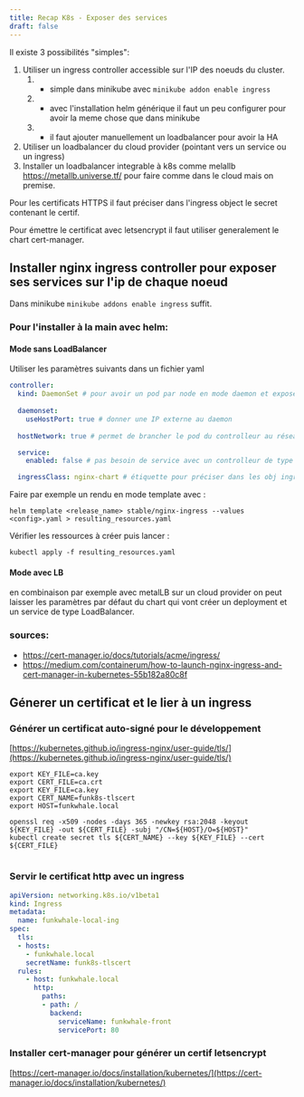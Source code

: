 ```yaml
---
title: Recap K8s - Exposer des services
draft: false
---
```



Il existe 3 possibilités "simples":

1. Utiliser un ingress controller accessible sur l'IP des noeuds du cluster.
   1. + simple dans minikube avec `minikube addon enable ingress`
   2. - avec l'installation helm générique il faut un peu configurer pour avoir la meme chose que dans minikube
   3. - il faut ajouter manuellement un loadbalancer pour avoir la HA
3. Utiliser un loadbalancer du cloud provider (pointant vers un service ou un ingress)   
2. Installer un loadbalancer integrable à k8s comme melallb https://metallb.universe.tf/ pour faire comme dans le cloud mais on premise.

Pour les certificats HTTPS il faut préciser dans l'ingress object le secret contenant le certif. 

Pour émettre le certificat avec letsencrypt il faut utiliser generalement le chart cert-manager.


Installer nginx ingress controller pour exposer ses services sur l'ip de chaque noeud
-------------------------------------------------------------------------------------

Dans minikube `minikube addons enable ingress` suffit.


### Pour l'installer à la main avec helm:


#### Mode sans LoadBalancer

Utiliser les paramètres suivants dans un fichier yaml

```yaml
controller:
  kind: DaemonSet # pour avoir un pod par node en mode daemon et exposer une IP externe par node
  
  daemonset:
    useHostPort: true # donner une IP externe au daemon
  
  hostNetwork: true # permet de brancher le pod du controlleur au réseau du noeud et avoir une ip externe

  service:
    enabled: false # pas besoin de service avec un controlleur de type DaemonSet qui a une ip externe

  ingressClass: nginx-chart # étiquette pour préciser dans les obj ingress quel controller utiliser. default nginx (=> conflit avec l'addon minikube)
```

Faire par exemple un rendu en mode template avec :

`helm template <release_name> stable/nginx-ingress --values <config>.yaml > resulting_resources.yaml`

Vérifier les ressources à créer puis lancer :

`kubectl apply -f resulting_resources.yaml`

#### Mode avec LB

en combinaison par exemple avec metalLB sur un cloud provider on peut laisser les paramètres par défaut du chart qui vont créer un deployment et un service de type LoadBalancer.

### sources: 

- https://cert-manager.io/docs/tutorials/acme/ingress/
- https://medium.com/containerum/how-to-launch-nginx-ingress-and-cert-manager-in-kubernetes-55b182a80c8f



Génerer un certificat et le lier à un ingress
---------------------------------------------------------

### Générer un certificat auto-signé pour le développement

[https://kubernetes.github.io/ingress-nginx/user-guide/tls/](https://kubernetes.github.io/ingress-nginx/user-guide/tls/)

```
export KEY_FILE=ca.key
export CERT_FILE=ca.crt
export KEY_FILE=ca.key
export CERT_NAME=funk8s-tlscert
export HOST=funkwhale.local

openssl req -x509 -nodes -days 365 -newkey rsa:2048 -keyout ${KEY_FILE} -out ${CERT_FILE} -subj "/CN=${HOST}/O=${HOST}"
kubectl create secret tls ${CERT_NAME} --key ${KEY_FILE} --cert ${CERT_FILE}
 
```

### Servir le certificat http avec un ingress

```yaml
apiVersion: networking.k8s.io/v1beta1
kind: Ingress
metadata:
  name: funkwhale-local-ing
spec:
  tls:
  - hosts:
    - funkwhale.local
    secretName: funk8s-tlscert
  rules:
    - host: funkwhale.local
      http:
        paths:
        - path: /
          backend:
            serviceName: funkwhale-front
            servicePort: 80
```


### Installer cert-manager pour générer un certif letsencrypt

[https://cert-manager.io/docs/installation/kubernetes/](https://cert-manager.io/docs/installation/kubernetes/)

